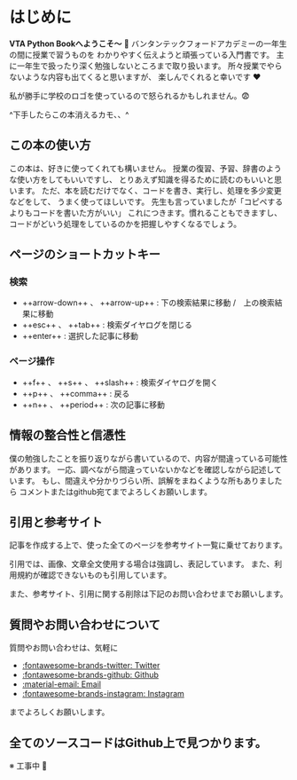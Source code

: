 # はじめに

**VTA Python Bookへようこそ〜** :wave:
バンタンテックフォードアカデミーの一年生の間に授業で習うものを
わかりやすく伝えようと頑張っている入門書です。
主に一年生で扱ったり深く勉強しないところまで取り扱います。
所々授業でやらないような内容も出てくると思いますが、
楽しんでくれると幸いです :heart:


私が勝手に学校のロゴを使っているので怒られるかもしれません。:fearful:

^下手したらこの本消えるカモ、、^


## この本の使い方
この本は、好きに使ってくれても構いません。
授業の復習、予習、辞書のような使い方をしてもいいですし、
とりあえず知識を得るために読むのもいいと思います。
ただ、本を読むだけでなく、コードを書き、実行し、処理を多少変更などをして、
うまく使ってほしいです。
先生も言っていましたが「コピペするよりもコードを書いた方がいい」
これにつきます。慣れることもできますし、コードがどいう処理をしているのかを把握しやすくなるでしょう。

## ページのショートカットキー

### 検索
* ++arrow-down++ 、 ++arrow-up++ : 下の検索結果に移動 /　上の検索結果に移動
* ++esc++ 、 ++tab++ : 検索ダイヤログを閉じる
* ++enter++ : 選択した記事に移動

### ページ操作
* ++f++ 、 ++s++ 、 ++slash++ : 検索ダイヤログを開く
* ++p++ 、 ++comma++ : 戻る
* ++n++ 、 ++period++ : 次の記事に移動

## 情報の整合性と信憑性
僕の勉強したことを振り返りながら書いているので、内容が間違っている可能性があります。
一応、調べながら間違っていないかなどを確認しながら記述しています。
もし、間違えや分かりづらい所、誤解をまねくような所もありましたら
コメントまたはgithub宛てまでよろしくお願いします。

## 引用と参考サイト
記事を作成する上で、使った全てのページを参考サイト一覧に乗せております。

引用では、画像、文章全文使用する場合は強調し、表記しています。
また、利用規約が確認できないものも引用しています。

また、参考サイト、引用に関する削除は下記のお問い合わせまでお願いします。

## 質問やお問い合わせについて
質問やお問い合わせは、気軽に

- [:fontawesome-brands-twitter: Twitter](https://twitter.com/Heitor_Hirose)
- [:fontawesome-brands-github: Github](https://github.com/HEKUCHAN)
- [:material-email: Email](mailto:Heitorhirose@gmail.com)
- [:fontawesome-brands-instagram: Instagram](https://www.instagram.com/hirose_heitor/)

までよろしくお願いします。

## 全てのソースコードはGithub上で見つかります。
※ 工事中 :construction_worker:
